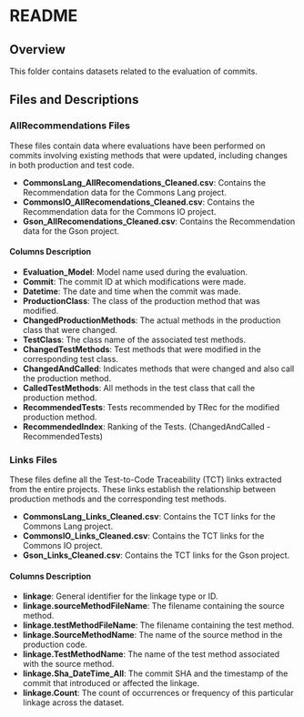 
# README

## Overview

This folder contains datasets related to the evaluation of commits.

## Files and Descriptions

### AllRecommendations Files

These files contain data where evaluations have been performed on commits involving existing methods that were updated, including changes in both production and test code.

- **CommonsLang_AllRecomendations_Cleaned.csv**: Contains the Recommendation data for the Commons Lang project.
- **CommonsIO_AllRecomendations_Cleaned.csv**: Contains the Recommendation data for the Commons IO project.
- **Gson_AllRecomendations_Cleaned.csv**: Contains the Recommendation data for the Gson project.

#### Columns Description

- **Evaluation_Model**: Model name used during the evaluation.
- **Commit**: The commit ID at which modifications were made.
- **Datetime**: The date and time when the commit was made.
- **ProductionClass**: The class of the production method that was modified.
- **ChangedProductionMethods**: The actual methods in the production class that were changed.
- **TestClass**: The class name of the associated test methods.
- **ChangedTestMethods**: Test methods that were modified in the corresponding test class.
- **ChangedAndCalled**: Indicates methods that were changed and also call the production method.
- **CalledTestMethods**: All methods in the test class that call the production method.
- **RecommendedTests**: Tests recommended by TRec for the modified production method.
- **RecommendedIndex**: Ranking of the Tests. (ChangedAndCalled - RecommendedTests)

### Links Files

These files define all the Test-to-Code Traceability (TCT) links extracted from the entire projects. These links establish the relationship between production methods and the corresponding test methods.

- **CommonsLang_Links_Cleaned.csv**: Contains the TCT links for the Commons Lang project.
- **CommonsIO_Links_Cleaned.csv**: Contains the TCT links for the Commons IO project.
- **Gson_Links_Cleaned.csv**: Contains the TCT links for the Gson project.

#### Columns Description

- **linkage**: General identifier for the linkage type or ID.
- **linkage.sourceMethodFileName**: The filename containing the source method.
- **linkage.testMethodFileName**: The filename containing the test method.
- **linkage.SourceMethodName**: The name of the source method in the production code.
- **linkage.TestMethodName**: The name of the test method associated with the source method.
- **linkage.Sha_DateTime_All**: The commit SHA and the timestamp of the commit that introduced or affected the linkage.
- **linkage.Count**: The count of occurrences or frequency of this particular linkage across the dataset.
